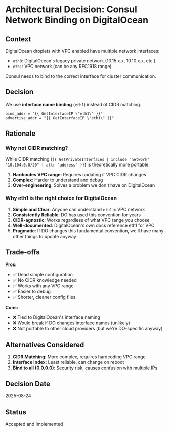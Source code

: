 # Architectural Decision: Consul Network Binding on DigitalOcean

## Context
DigitalOcean droplets with VPC enabled have multiple network interfaces:
- `eth0`: DigitalOcean's legacy private network (10.15.x.x, 10.10.x.x, etc.)
- `eth1`: VPC network (can be any RFC1918 range)

Consul needs to bind to the correct interface for cluster communication.

## Decision
We use **interface name binding** (`eth1`) instead of CIDR matching.

```hcl
bind_addr = "{{ GetInterfaceIP \"eth1\" }}"
advertise_addr = "{{ GetInterfaceIP \"eth1\" }}"
```

## Rationale

### Why not CIDR matching?
While CIDR matching (`{{ GetPrivateInterfaces | include "network" "10.104.0.0/20" | attr "address" }}`) is theoretically more portable:

1. **Hardcodes VPC range**: Requires updating if VPC CIDR changes
2. **Complex**: Harder to understand and debug
3. **Over-engineering**: Solves a problem we don't have on DigitalOcean

### Why eth1 is the right choice for DigitalOcean

1. **Simple and Clear**: Anyone can understand `eth1` = VPC network
2. **Consistently Reliable**: DO has used this convention for years
3. **CIDR-agnostic**: Works regardless of what VPC range you choose
4. **Well-documented**: DigitalOcean's own docs reference eth1 for VPC
5. **Pragmatic**: If DO changes this fundamental convention, we'll have many other things to update anyway

## Trade-offs

**Pros:**
- ✅ Dead simple configuration
- ✅ No CIDR knowledge needed
- ✅ Works with any VPC range
- ✅ Easier to debug
- ✅ Shorter, cleaner config files

**Cons:**
- ❌ Tied to DigitalOcean's interface naming
- ❌ Would break if DO changes interface names (unlikely)
- ❌ Not portable to other cloud providers (but we're DO-specific anyway)

## Alternatives Considered

1. **CIDR Matching**: More complex, requires hardcoding VPC range
2. **Interface Index**: Least reliable, can change on reboot
3. **Bind to all (0.0.0.0)**: Security risk, causes confusion with multiple IPs

## Decision Date
2025-08-24

## Status
Accepted and Implemented